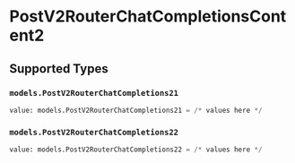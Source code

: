 # PostV2RouterChatCompletionsContent2


## Supported Types

### `models.PostV2RouterChatCompletions21`

```python
value: models.PostV2RouterChatCompletions21 = /* values here */
```

### `models.PostV2RouterChatCompletions22`

```python
value: models.PostV2RouterChatCompletions22 = /* values here */
```


